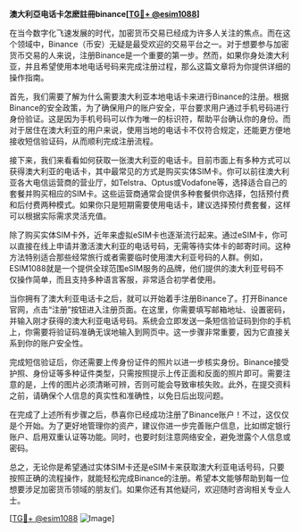 **澳大利亞电话卡怎麽註冊binance[[TG💪+ @esim1088](https://t.me/s/esim1088)]**

在当今数字化飞速发展的时代，加密货币交易已经成为许多人关注的焦点。而在这个领域中，Binance（币安）无疑是最受欢迎的交易平台之一。对于想要参与加密货币交易的人来说，注册Binance是一个重要的第一步。然而，如果你身处澳大利亚，并且希望使用本地电话号码来完成注册过程，那么这篇文章将为你提供详细的操作指南。

首先，我们需要了解为什么需要澳大利亚本地电话卡来进行Binance的注册。根据Binance的安全政策，为了确保用户的账户安全，平台要求用户通过手机号码进行身份验证。这是因为手机号码可以作为唯一的标识符，帮助平台确认你的身份。而对于居住在澳大利亚的用户来说，使用当地的电话卡不仅符合规定，还能更方便地接收短信验证码，从而顺利完成注册流程。

接下来，我们来看看如何获取一张澳大利亚的电话卡。目前市面上有多种方式可以获得澳大利亚的电话卡，其中最常见的方式是购买实体SIM卡。你可以前往澳大利亚各大电信运营商的营业厅，如Telstra、Optus或Vodafone等，选择适合自己的套餐并购买相应的SIM卡。这些运营商通常会提供多种套餐供你选择，包括预付费和后付费两种模式。如果你只是短期需要使用电话卡，建议选择预付费套餐，这样可以根据实际需求灵活充值。

除了购买实体SIM卡外，近年来虚拟eSIM卡也逐渐流行起来。通过eSIM卡，你可以直接在线上申请并激活澳大利亚的电话号码，无需等待实体卡的邮寄时间。这种方法特别适合那些经常旅行或者需要临时使用澳大利亚号码的人群。例如，ESIM1088就是一个提供全球范围eSIM服务的品牌，他们提供的澳大利亚号码不仅操作简单，而且支持多种语言客服，非常适合初学者使用。

当你拥有了澳大利亚电话卡之后，就可以开始着手注册Binance了。打开Binance官网，点击“注册”按钮进入注册页面。在这里，你需要填写邮箱地址、设置密码，并输入刚才获得的澳大利亚电话号码。系统会立即发送一条短信验证码到你的手机上，你需要将验证码准确无误地输入到网页中。这一步骤非常重要，因为它直接关系到你的账户安全性。

完成短信验证后，你还需要上传身份证件的照片以进一步核实身份。Binance接受护照、身份证等多种证件类型，只需按照提示上传正面和反面的照片即可。需要注意的是，上传的图片必须清晰可辨，否则可能会导致审核失败。此外，在提交资料之前，请确保个人信息的真实性和准确性，以免日后出现问题。

在完成了上述所有步骤之后，恭喜你已经成功注册了Binance账户！不过，这仅仅是个开始。为了更好地管理你的资产，建议你进一步完善账户信息，比如绑定银行账户、启用双重认证等功能。同时，也要时刻注意网络安全，避免泄露个人信息或密码。

总之，无论你是希望通过实体SIM卡还是eSIM卡来获取澳大利亚电话号码，只要按照正确的流程操作，就能轻松完成Binance的注册。希望本文能够帮助到每一位想要涉足加密货币领域的朋友们。如果你还有其他疑问，欢迎随时咨询相关专业人士。

[[TG💪+ @esim1088](https://t.me/s/esim1088) ![Image](https://i.postimg.cc/4NQfJmqS/Snipaste-2025-05-13-00-14-12.png)]